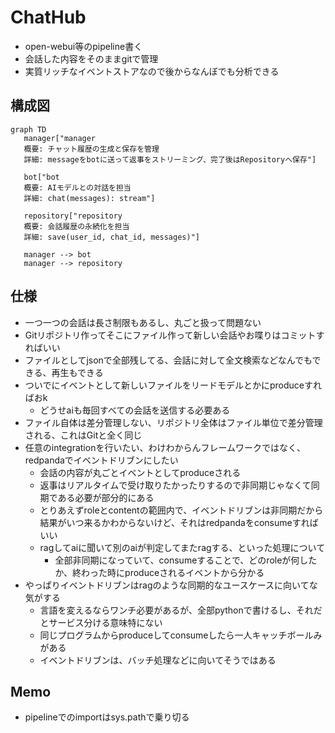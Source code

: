 # ChatHub
- open-webui等のpipeline書く
- 会話した内容をそのままgitで管理
- 実質リッチなイベントストアなので後からなんぼでも分析できる

## 構成図
```mermaid
graph TD
   manager["manager
   概要: チャット履歴の生成と保存を管理
   詳細: messageをbotに送って返事をストリーミング、完了後はRepositoryへ保存"]
   
   bot["bot
   概要: AIモデルとの対話を担当
   詳細: chat(messages): stream"]
   
   repository["repository
   概要: 会話履歴の永続化を担当
   詳細: save(user_id, chat_id, messages)"]

   manager --> bot
   manager --> repository
```

## 仕様
- 一つ一つの会話は長さ制限もあるし、丸ごと扱って問題ない
- Gitリポジトリ作ってそこにファイル作って新しい会話やお喋りはコミットすればいい
- ファイルとしてjsonで全部残してる、会話に対して全文検索などなんでもできる、再生もできる
- ついでにイベントとして新しいファイルをリードモデルとかにproduceすればおk
    - どうせaiも毎回すべての会話を送信する必要ある
- ファイル自体は差分管理しない、リポジトリ全体はファイル単位で差分管理される、これはGitと全く同じ
- 任意のintegrationを行いたい、わけわからんフレームワークではなく、redpandaでイベントドリブンにしたい
    - 会話の内容が丸ごとイベントとしてproduceされる
    - 返事はリアルタイムで受け取りたかったりするので非同期じゃなくて同期である必要が部分的にある
    - とりあえずroleとcontentの範囲内で、イベントドリブンは非同期だから結果がいつ来るかわからないけど、それはredpandaをconsumeすればいい
    - ragしてaiに聞いて別のaiが判定してまたragする、といった処理について
        - 全部非同期になっていて、consumeすることで、どのroleが何したか、終わった時にproduceされるイベントから分かる
- やっぱりイベントドリブンはragのような同期的なユースケースに向いてな気がする
    - 言語を変えるならワンチ必要があるが、全部pythonで書けるし、それだとサービス分ける意味特にない
    - 同じプログラムからproduceしてconsumeしたら一人キャッチボールみがある
    - イベントドリブンは、バッチ処理などに向いてそうではある

## Memo
- pipelineでのimportはsys.pathで乗り切る
